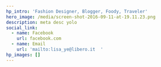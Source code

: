 ```yaml
---
hp_intro: 'Fashion Designer, Blogger, Foody, Traveler'
hero_image: /media/screen-shot-2016-09-11-at-19.11.23.png
description: meta desc yolo
social_link:
  - name: Facebook
    url: facebook.com
  - name: Email
    url: 'mailto:lisa_ye@libero.it  '
hp_images: []
---
```


